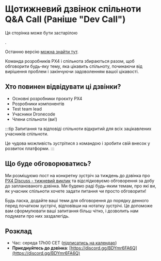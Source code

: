 # Щотижневий дзвінок спільноти Q&A Call (Раніше "Dev Call")

<div v-if="$themeConfig.px4_version != 'main'">
  <div class="custom-block danger"><p class="custom-block-title">Ця сторінка може бути застарілою</p>. <p>Останню версію <a href="https://docs.px4.io/main/en/contribute/dev_call.html">можна знайти тут</a>.</p>
  </div>
</div>

Команда розробників PX4 і спільнота збираються разом, щоб обговорити будь-яку тему, яка цікавить спільноту, починаючи від вирішення проблем і закінчуючи задоволенням вашої цікавості.

## Хто повинен відвідувати ці дзвінки?

- Основні розробники проєкту PX4
- Розробники компонентів
- Test team lead
- Учасники Dronecode
- Члени спільноти (ви!)

:::tip
Запитання та відповіді спільноти відкритий для всіх зацікавлених учасників спільноти.

Це чудова можливість зустрітися з командою і зробити свій внесок у розвиток платформи.
:::

## Що буде обговорюватись?

Ми розміщуємо пост на конкретну зустріч за тиждень до дзвінка про [PX4 Discuss - тижневий виклик](https://discuss.px4.io/c/weekly-dev-call) та відслідковуємо обговорення за добу до запланованого дзвінка. Ми будемо раді будь-яким темам, про які ви, як учасник спільноти хочете задати питання чи просто обговорити!

Будь ласка, додайте ваші теми для обговорення до порядку денного перед початком зустрічі, відповівши на нотатку зустрічі. Це допоможе вам сформулювати ваші запитання більш чітко, і дозволить нам подумати про них заздалегідь.

## Розклад

- Час: середа 17h00 CET ([підписатись на календар](https://www.dronecode.org/calendar/))
- **Приєднуйтесь до дзвінка**: [https://discord.gg/BDYmr6FA6Q](https://discord.gg/BDYmr6FA6Q)
